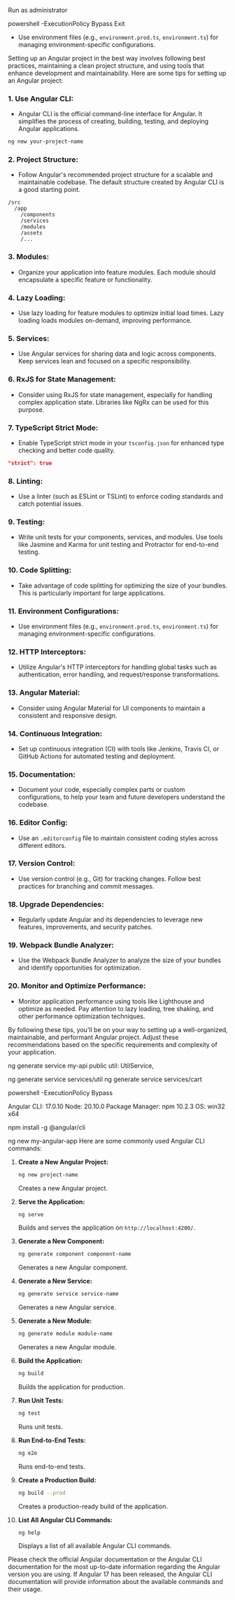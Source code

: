 
Run as administrator

powershell -ExecutionPolicy Bypass
Exit 

   - Use environment files (e.g., `environment.prod.ts`, `environment.ts`) for managing environment-specific configurations.


Setting up an Angular project in the best way involves following best practices, maintaining a clean project structure, and using tools that enhance development and maintainability. Here are some tips for setting up an Angular project:

### 1. **Use Angular CLI:**
   - Angular CLI is the official command-line interface for Angular. It simplifies the process of creating, building, testing, and deploying Angular applications.

   ```bash
   ng new your-project-name
   ```

### 2. **Project Structure:**
   - Follow Angular's recommended project structure for a scalable and maintainable codebase. The default structure created by Angular CLI is a good starting point.

   ```
   /src
     /app
       /components
       /services
       /modules
       /assets
       /...
   ```

### 3. **Modules:**
   - Organize your application into feature modules. Each module should encapsulate a specific feature or functionality.

### 4. **Lazy Loading:**
   - Use lazy loading for feature modules to optimize initial load times. Lazy loading loads modules on-demand, improving performance.

### 5. **Services:**
   - Use Angular services for sharing data and logic across components. Keep services lean and focused on a specific responsibility.

### 6. **RxJS for State Management:**
   - Consider using RxJS for state management, especially for handling complex application state. Libraries like NgRx can be used for this purpose.

### 7. **TypeScript Strict Mode:**
   - Enable TypeScript strict mode in your `tsconfig.json` for enhanced type checking and better code quality.

   ```json
   "strict": true
   ```

### 8. **Linting:**
   - Use a linter (such as ESLint or TSLint) to enforce coding standards and catch potential issues.

### 9. **Testing:**
   - Write unit tests for your components, services, and modules. Use tools like Jasmine and Karma for unit testing and Protractor for end-to-end testing.

### 10. **Code Splitting:**
   - Take advantage of code splitting for optimizing the size of your bundles. This is particularly important for large applications.

### 11. **Environment Configurations:**
   - Use environment files (e.g., `environment.prod.ts`, `environment.ts`) for managing environment-specific configurations.

### 12. **HTTP Interceptors:**
   - Utilize Angular's HTTP interceptors for handling global tasks such as authentication, error handling, and request/response transformations.

### 13. **Angular Material:**
   - Consider using Angular Material for UI components to maintain a consistent and responsive design.

### 14. **Continuous Integration:**
   - Set up continuous integration (CI) with tools like Jenkins, Travis CI, or GitHub Actions for automated testing and deployment.

### 15. **Documentation:**
   - Document your code, especially complex parts or custom configurations, to help your team and future developers understand the codebase.

### 16. **Editor Config:**
   - Use an `.editorconfig` file to maintain consistent coding styles across different editors.

### 17. **Version Control:**
   - Use version control (e.g., Git) for tracking changes. Follow best practices for branching and commit messages.

### 18. **Upgrade Dependencies:**
   - Regularly update Angular and its dependencies to leverage new features, improvements, and security patches.

### 19. **Webpack Bundle Analyzer:**
   - Use the Webpack Bundle Analyzer to analyze the size of your bundles and identify opportunities for optimization.

### 20. **Monitor and Optimize Performance:**
   - Monitor application performance using tools like Lighthouse and optimize as needed. Pay attention to lazy loading, tree shaking, and other performance optimization techniques.



By following these tips, you'll be on your way to setting up a well-organized, maintainable, and performant Angular project. Adjust these recommendations based on the specific requirements and complexity of your application.


ng generate service my-api
 public util: UtilService,

ng generate service services/util
ng generate service services/cart



 powershell -ExecutionPolicy Bypass

Angular CLI: 17.0.10
Node: 20.10.0
Package Manager: npm 10.2.3
OS: win32 x64

 
npm install -g @angular/cli

ng new my-angular-app
Here are some commonly used Angular CLI commands:

1. **Create a New Angular Project:**
   ```bash
   ng new project-name
   ```
   Creates a new Angular project.

2. **Serve the Application:**
   ```bash
   ng serve
   ```
   Builds and serves the application on `http://localhost:4200/`.

3. **Generate a New Component:**
   ```bash
   ng generate component component-name
   ```
   Generates a new Angular component.

4. **Generate a New Service:**
   ```bash
   ng generate service service-name
   ```
   Generates a new Angular service.

5. **Generate a New Module:**
   ```bash
   ng generate module module-name
   ```
   Generates a new Angular module.

6. **Build the Application:**
   ```bash
   ng build
   ```
   Builds the application for production.

7. **Run Unit Tests:**
   ```bash
   ng test
   ```
   Runs unit tests.

8. **Run End-to-End Tests:**
   ```bash
   ng e2e
   ```
   Runs end-to-end tests.

9. **Create a Production Build:**
   ```bash
   ng build --prod
   ```
   Creates a production-ready build of the application.

10. **List All Angular CLI Commands:**
    ```bash
    ng help
    ```
    Displays a list of all available Angular CLI commands.

Please check the official Angular documentation or the Angular CLI documentation for the most up-to-date information regarding the Angular version you are using. If Angular 17 has been released, the Angular CLI documentation will provide information about the available commands and their usage.


